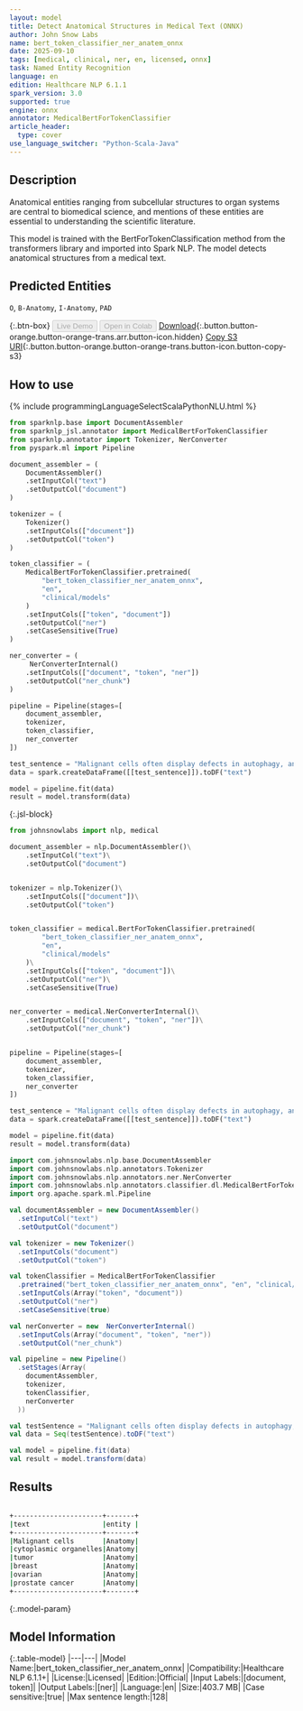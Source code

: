 ```yaml
---
layout: model
title: Detect Anatomical Structures in Medical Text (ONNX)
author: John Snow Labs
name: bert_token_classifier_ner_anatem_onnx
date: 2025-09-10
tags: [medical, clinical, ner, en, licensed, onnx]
task: Named Entity Recognition
language: en
edition: Healthcare NLP 6.1.1
spark_version: 3.0
supported: true
engine: onnx
annotator: MedicalBertForTokenClassifier
article_header:
  type: cover
use_language_switcher: "Python-Scala-Java"
---
```


## Description

Anatomical entities ranging from subcellular structures to organ systems are central to biomedical science, and mentions of these entities are essential to understanding the scientific literature.

This model is trained with the BertForTokenClassification method from the transformers library and imported into Spark NLP. The model detects anatomical structures from a medical text.

## Predicted Entities

`O`, `B-Anatomy`, `I-Anatomy`, `PAD`

{:.btn-box}
<button class="button button-orange" disabled>Live Demo</button>
<button class="button button-orange" disabled>Open in Colab</button>
[Download](https://s3.amazonaws.com/auxdata.johnsnowlabs.com/clinical/models/bert_token_classifier_ner_anatem_onnx_en_6.1.1_3.0_1757520931204.zip){:.button.button-orange.button-orange-trans.arr.button-icon.hidden}
[Copy S3 URI](s3://auxdata.johnsnowlabs.com/clinical/models/bert_token_classifier_ner_anatem_onnx_en_6.1.1_3.0_1757520931204.zip){:.button.button-orange.button-orange-trans.button-icon.button-copy-s3}

## How to use



<div class="tabs-box" markdown="1">
{% include programmingLanguageSelectScalaPythonNLU.html %}

```python
from sparknlp.base import DocumentAssembler
from sparknlp_jsl.annotator import MedicalBertForTokenClassifier
from sparknlp.annotator import Tokenizer, NerConverter
from pyspark.ml import Pipeline

document_assembler = (
    DocumentAssembler()
    .setInputCol("text")
    .setOutputCol("document")
)

tokenizer = (
    Tokenizer()
    .setInputCols(["document"])
    .setOutputCol("token")
)

token_classifier = (
    MedicalBertForTokenClassifier.pretrained(
        "bert_token_classifier_ner_anatem_onnx",
        "en",
        "clinical/models"
    )
    .setInputCols(["token", "document"])
    .setOutputCol("ner")
    .setCaseSensitive(True)
)

ner_converter = (
     NerConverterInternal()
    .setInputCols(["document", "token", "ner"])
    .setOutputCol("ner_chunk")
)

pipeline = Pipeline(stages=[
    document_assembler,
    tokenizer,
    token_classifier,
    ner_converter
])

test_sentence = "Malignant cells often display defects in autophagy, an evolutionarily conserved pathway for degrading long-lived proteins and cytoplasmic organelles. However, as yet, there is no genetic evidence for a role of autophagy genes in tumor suppression. The beclin 1 autophagy gene is monoallelically deleted in 40 - 75 % of cases of human sporadic breast, ovarian, and prostate cancer."
data = spark.createDataFrame([[test_sentence]]).toDF("text")

model = pipeline.fit(data)
result = model.transform(data)
```

{:.jsl-block}
```python
from johnsnowlabs import nlp, medical

document_assembler = nlp.DocumentAssembler()\
    .setInputCol("text")\
    .setOutputCol("document")


tokenizer = nlp.Tokenizer()\
    .setInputCols(["document"])\
    .setOutputCol("token")


token_classifier = medical.BertForTokenClassifier.pretrained(
        "bert_token_classifier_ner_anatem_onnx",
        "en",
        "clinical/models"
    )\
    .setInputCols(["token", "document"])\
    .setOutputCol("ner")\
    .setCaseSensitive(True)


ner_converter = medical.NerConverterInternal()\
    .setInputCols(["document", "token", "ner"])\
    .setOutputCol("ner_chunk")


pipeline = Pipeline(stages=[
    document_assembler,
    tokenizer,
    token_classifier,
    ner_converter
])

test_sentence = "Malignant cells often display defects in autophagy, an evolutionarily conserved pathway for degrading long-lived proteins and cytoplasmic organelles. However, as yet, there is no genetic evidence for a role of autophagy genes in tumor suppression. The beclin 1 autophagy gene is monoallelically deleted in 40 - 75 % of cases of human sporadic breast, ovarian, and prostate cancer."
data = spark.createDataFrame([[test_sentence]]).toDF("text")

model = pipeline.fit(data)
result = model.transform(data)
```


```scala
import com.johnsnowlabs.nlp.base.DocumentAssembler
import com.johnsnowlabs.nlp.annotators.Tokenizer
import com.johnsnowlabs.nlp.annotators.ner.NerConverter
import com.johnsnowlabs.nlp.annotators.classifier.dl.MedicalBertForTokenClassifier
import org.apache.spark.ml.Pipeline

val documentAssembler = new DocumentAssembler()
  .setInputCol("text")
  .setOutputCol("document")

val tokenizer = new Tokenizer()
  .setInputCols("document")
  .setOutputCol("token")

val tokenClassifier = MedicalBertForTokenClassifier
  .pretrained("bert_token_classifier_ner_anatem_onnx", "en", "clinical/models")
  .setInputCols(Array("token", "document"))
  .setOutputCol("ner")
  .setCaseSensitive(true)

val nerConverter = new  NerConverterInternal()
  .setInputCols(Array("document", "token", "ner"))
  .setOutputCol("ner_chunk")

val pipeline = new Pipeline()
  .setStages(Array(
    documentAssembler,
    tokenizer,
    tokenClassifier,
    nerConverter
  ))

val testSentence = "Malignant cells often display defects in autophagy, an evolutionarily conserved pathway for degrading long-lived proteins and cytoplasmic organelles. However, as yet, there is no genetic evidence for a role of autophagy genes in tumor suppression. The beclin 1 autophagy gene is monoallelically deleted in 40 - 75 % of cases of human sporadic breast, ovarian, and prostate cancer."
val data = Seq(testSentence).toDF("text")

val model = pipeline.fit(data)
val result = model.transform(data)
```
</div>

## Results

```bash

+----------------------+-------+
|text                  |entity |
+----------------------+-------+
|Malignant cells       |Anatomy|
|cytoplasmic organelles|Anatomy|
|tumor                 |Anatomy|
|breast                |Anatomy|
|ovarian               |Anatomy|
|prostate cancer       |Anatomy|
+----------------------+-------+

```

{:.model-param}
## Model Information

{:.table-model}
|---|---|
|Model Name:|bert_token_classifier_ner_anatem_onnx|
|Compatibility:|Healthcare NLP 6.1.1+|
|License:|Licensed|
|Edition:|Official|
|Input Labels:|[document, token]|
|Output Labels:|[ner]|
|Language:|en|
|Size:|403.7 MB|
|Case sensitive:|true|
|Max sentence length:|128|
